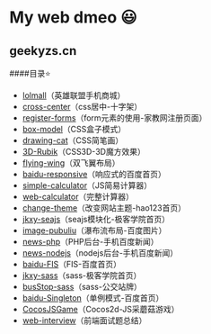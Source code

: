 ﻿# My web dmeo :smiley:
## geekyzs.cn

####目录:star:


- [lolmall](https://github.com/geekyzs/webdemo/tree/master/lolmall "lolmall")（英雄联盟手机商城）
- [cross-center](https://github.com/geekyzs/webdemo/tree/master/cross-center "cross-center")（css居中-十字架）
- [register-forms](https://github.com/geekyzs/webdemo/tree/master/register-forms "register-forms")（form元素的使用-家教网注册页面）
- [box-model](https://github.com/geekyzs/webdemo/tree/master/box-model "box-model")（CSS盒子模式）
- [drawing-cat](https://github.com/geekyzs/webdemo/tree/master/drawing-cat "drawing-cat")（CSS简笔画）
- [3D-Rubik](https://github.com/geekyzs/webdemo/tree/master/3D-Rubik "3D-Rubik")（CSS3D-3D魔方效果）
- [flying-wing](https://github.com/geekyzs/webdemo/tree/master/flying-wing "flying-wing")（双飞翼布局）
- [baidu-responsive](https://github.com/geekyzs/webdemo/tree/master/baidu-responsive "baidu-responsive")（响应式的百度首页）
- [simple-calculator](https://github.com/geekyzs/webdemo/tree/master/simple-calculator "simple-calculator")（JS简易计算器）
- [web-calculator](https://github.com/geekyzs/webdemo/tree/master/web-calculator "web-calculator")（完整计算器）
- [change-theme](https://github.com/geekyzs/webdemo/tree/master/change-theme "change-theme")（改变网站主题-hao123首页）
- [jkxy-seajs](https://github.com/geekyzs/webdemo/tree/master/jkxy-seajs "jkxy-seajs")（seajs模块化-极客学院首页）
- [image-pubuliu](https://github.com/geekyzs/webdemo/tree/master/image-pubuliu "image-pubuliu")（瀑布流布局-百度图片）
- [news-php](https://github.com/geekyzs/webdemo/tree/master/news-php "news-php")（PHP后台-手机百度新闻）
- [news-nodejs](https://github.com/geekyzs/webdemo/tree/master/news-nodejs "news-nodejs")（nodejs后台-手机百度新闻）
- [baidu-FIS](https://github.com/geekyzs/webdemo/tree/master/baidu-FIS "baidu-FIS")（FIS-百度首页）
- [jkxy-sass](https://github.com/geekyzs/webdemo/tree/master/jkxy-sass "jkxy-sass")（sass-极客学院首页）
- [busStop-sass](https://github.com/geekyzs/webdemo/tree/master/busStop-sass "busStop-sass")（sass-公交站牌）
- [baidu-Singleton](https://github.com/geekyzs/webdemo/tree/master/baidu-Singleton "baidu-Singleton")（单例模式-百度首页）
- [CocosJSGame](https://github.com/geekyzs/webdemo/tree/master/CocosJSGame "CocosJSGame")（Cocos2d-JS采蘑菇游戏）
- [web-interview](https://github.com/geekyzs/webdemo/tree/master/web-interview "web-interview")（前端面试题总结）



